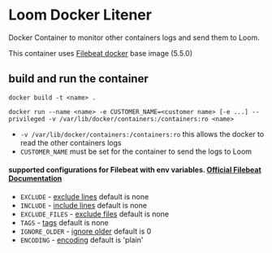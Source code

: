 # Loom Docker Litener
Docker Container to monitor other containers logs and send them to Loom.

This container uses [Filebeat docker](https://www.elastic.co/guide/en/beats/filebeat/current/running-on-docker.html "File Beat")
base image (5.5.0)

## build and run the container
```shell
docker build -t <name> .
```
```shell
docker run --name <name> -e CUSTOMER_NAME=<customer name> [-e ...] --privileged -v /var/lib/docker/containers:/containers:ro <name>
```
* `-v /var/lib/docker/containers:/containers:ro` this allows the docker to read the other containers logs
* `CUSTOMER_NAME` must be set for the container to send the logs to Loom

#### supported configurations for Filebeat with env variables. [Official Filebeat Documentation](https://www.elastic.co/guide/en/beats/filebeat/current/configuring-howto-filebeat.html "Configuring Filebeat")
* `EXCLUDE` - [exclude lines](https://www.elastic.co/guide/en/beats/filebeat/current/configuration-filebeat-options.html#exclude-lines "exclude lines") default is none
* `INCLUDE` - [include lines](https://www.elastic.co/guide/en/beats/filebeat/current/configuration-filebeat-options.html#include-lines "include lines") default is none
* `EXCLUDE_FILES` - [exclude files](https://www.elastic.co/guide/en/beats/filebeat/current/configuration-filebeat-options.html#exclude-files "exclude files") default is none
* `TAGS` - [tags](https://www.elastic.co/guide/en/beats/filebeat/current/configuration-filebeat-options.html#_tags "tags") default is none
* `IGNORE_OLDER` - [ignore older](https://www.elastic.co/guide/en/beats/filebeat/current/configuration-filebeat-options.html#ignore-older "ignore older")  default is 0
* `ENCODING` - [encoding](https://www.elastic.co/guide/en/beats/filebeat/current/configuration-filebeat-options.html#_encoding "encoding") default is 'plain'
